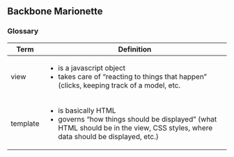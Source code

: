 ## Backbone Marionette

### Glossary
| Term          | Definition                                                            |
|---------------|-----------------------------------------------------------------|
| view | <ul><li>is a javascript object</li><li>takes care of “reacting to things that happen” (clicks, keeping track of a model, etc.</li></ul> |
| template | <ul><li>is basically HTML</li><li>governs “how things should be displayed” (what HTML should be in the view, CSS styles, where data should be displayed, etc.)</li></ul> |
